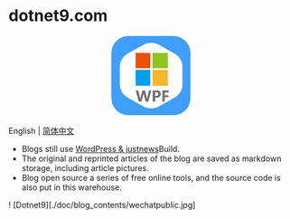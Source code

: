 # dotnet9.com

<div align="center"><img src="https://github.com/WPFDevelopersOrg/ResourcesCache/raw/main/resources/Logo.png"/></div>

English | [简体中文](./README-zh_CN.md)

- Blogs still use [WordPress & justnews](https://www.wpcom.cn/?ref=4807)Build.
- The original and reprinted articles of the blog are saved as markdown storage, including article pictures.
- Blog open source a series of free online tools, and the source code is also put in this warehouse.

! [Dotnet9][./doc/blog_contents/wechatpublic.jpg]
